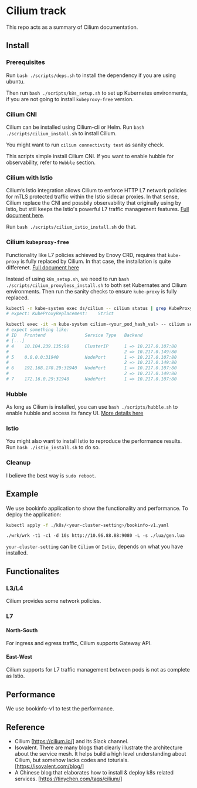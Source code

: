 # Cilium track

This repo acts as a summary of Cilium documentation.

## Install

### Prerequisites  

Run `bash ./scripts/deps.sh` to install the dependency if you are using ubuntu. 

Then run `bash ./scripts/k8s_setup.sh` to set up Kubernetes environments, if you are not going to install `kubeproxy-free` version.

### Cilium CNI 

Cilium can be installed using Cilium-cli or Helm. Run `bash ./scripts/cilium_install.sh` to install Cilium. 

You might want to run `cilium connectivity test` as sanity check.

This scripts simple install Cilium CNI. If you want to enable hubble for observability, refer to `Hubble` section.


### Cilium with Istio 

Cilium’s Istio integration allows Cilium to enforce HTTP L7 network policies for mTLS protected traffic within the Istio sidecar proxies. In that sense, Cilium replace the CNI and possbily observability that originally using by Istio, but still keeps the Istio's powerful L7 traffic management features. [Full document here](https://docs.cilium.io/en/stable/network/istio/).

Run `bash ./scripts/cilium_istio_install.sh` do that.

### Cilium `kubeproxy-free`

Functionality like L7 policies achieved by Enovy CRD, requires that `kube-proxy` is fully replaced by Cilium. In that case, the installation is quite differenet. [Full document here](https://docs.cilium.io/en/stable/network/kubernetes/kubeproxy-free/)

Instead of using `k8s_setup.sh`, we need to run `bash ./scripts/cilium_proxyless_install.sh` to both set Kubernates and Cilium environments. Then run the sanity checks to ensure `kube-proxy` is fully replaced.


```bash
kubectl -n kube-system exec ds/cilium -- cilium status | grep KubeProxyReplacement
# expect: KubeProxyReplacement:    Strict  

kubectl exec -it -n kube-system cilium-<your_pod_hash_val> -- cilium service list
# expect something like:
# ID   Frontend               Service Type   Backend
# [...]
# 4    10.104.239.135:80      ClusterIP      1 => 10.217.0.107:80
#                                            2 => 10.217.0.149:80
# 5    0.0.0.0:31940          NodePort       1 => 10.217.0.107:80
#                                            2 => 10.217.0.149:80
# 6    192.168.178.29:31940   NodePort       1 => 10.217.0.107:80
#                                            2 => 10.217.0.149:80
# 7    172.16.0.29:31940      NodePort       1 => 10.217.0.107:80
```

### Hubble

As long as Cilium is installed, you can use `bash ./scripts/hubble.sh` to enable hubble and access its fancy UI. [More details here](https://docs.cilium.io/en/stable/gettingstarted/hubble/)

### Istio

You might also want to install Istio to reproduce the performance results. Run `bash ./istio_install.sh` to do so.

### Cleanup

I believe the best way is `sudo reboot`.

## Example

We use bookinfo application to show the functionality and performance. To deploy the application:

```bash
kubectl apply -f ./k8s/<your-cluster-setting>/bookinfo-v1.yaml
```

`./wrk/wrk -t1 -c1 -d 10s http://10.96.88.88:9080 -L -s ./lua/gen.lua`


`your-cluster-setting` can be `Cilium` or `Istio`, depends on what you have installed.

## Functionalites

### L3/L4 

Cilium provides some network policies.

### L7

#### North-South 

For ingress and egress traffic, Cilium supports Gateway API.

####  East-West

Cilium supports for L7 traffic management between pods is not as complete as Istio.

## Performance

We use bookinfo-v1 to test the performance.

## Reference

- Cilium [https://cilium.io/] and its Slack channel.
- Isovalent. There are many blogs that clearly illustrate the architecture about the service mesh. It helps build a high level understanding about Cilium, but somehow lacks codes and toturials. [https://isovalent.com/blog/]
- A Chinese blog that elaborates how to install & deploy k8s related services. [https://tinychen.com/tags/cilium/]



